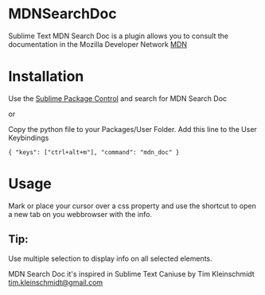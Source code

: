 MDNSearchDoc
============

Sublime Text MDN Search Doc is a plugin allows you to consult the documentation in the Mozilla Developer Network [MDN](https://developer.mozilla.org/)


Installation
============

Use the [Sublime Package Control](http://wbond.net/sublime_packages/package_control) and search for MDN Search Doc

or

Copy the python file to your Packages/User Folder.
Add this line to the User Keybindings

    { "keys": ["ctrl+alt+m"], "command": "mdn_doc" }

Usage
=====

Mark or place your cursor over a css property and use the shortcut to open a new tab on you webbrowser with the info.


Tip:
----
Use multiple selection to display info on all selected elements.


MDN Search Doc it's inspired in Sublime Text Caniuse by Tim Kleinschmidt <tim.kleinschmidt@gmail.com>
